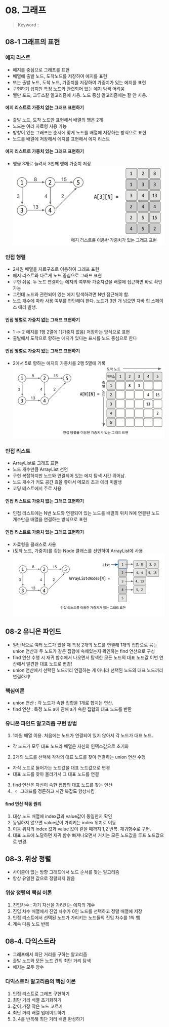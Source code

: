 # 08. 그래프
> Keyword : 

## 08-1 그래프의 표현
### 에지 리스트
- 에지를 중심으로 그래프를 표현
- 배열에 출발 노드, 도착노드를 저장하여 에지를 표현
- 또는 출발 노드, 도착 노드, 가중치를 저장하여 가중치가 있는 에지를 표현
- 구현하기 쉽지만 특정 노드와 관련되어 있는 에지 탐색 어려움
- 벨만 포드, 크루스칼 알고리즘에 사용. 노드 중심 알고리즘에는 잘 안 사용.

#### 에지 리스트로 가중치 없는 그래프 표현하기
- 출발 노드, 도착 노드만 표현해서 배열의 행은 2개
- 노드는 여러 자료형 사용 가능
- 방향이 있는 그래프는 순서에 맞게 노드를 배열에 저장하는 방식으로 표현
- 노드를 배열에 저장해서 에지를 표현해서 에지 리스트

#### 에지 리스트로 가중치 있는 그래프 표현하기
- 행을 3개로 늘려서 3번째 행에 가중치 저장
  ![edge_list](./src/edge_list.png)

### 인접 행렬
- 2차원 배열을 자료구조로 이용하여 그래프 표현 
- 에지 리스트와 다르게 노드 중심으로 그래프 표현
- 구현 쉬움. 두 노드 연결하는 에지의 여부와 가중치값을 배열에 접근하면 바로 확인가능
- 그런데 노드와 관련되어 있는 에지 탐색하려면 N번 접근해야 함.
- 노드 개수에 따라 사용 여부를 판단해야 한다. 노드가 3만 개 넘으면 자바 힙 스페이스 에러 발생.

#### 인접 행렬로 가중치 없는 그래프 표현하기
- 1 -> 2 에지를 1행 2열에 1(가중치 없음) 저장하는 방식으로 표현
- 출발에서 도착으로 향하는 에지가 있다는 표시를 노드 중심으로 한다

#### 인접 행렬로 가중치 있는 그래프 표현하기
- 2에서 5로 향하는 에지의 가중치를 2행 5열에 기록
![adjacency_matrix](./src/adjacency_matrix.png)

### 인접 리스트
- ArrayList로 그래프 표현
- 노드 개수만큼 ArrayList 선언
- 구현 복잡하지만 노드와 연결되어 있는 에지 탐색 시간 뛰어남.
- 노드 개수가 커도 공간 효율 좋아서 메모리 초과 에러 미발생
- 코딩 테스트에서 주로 사용 

#### 인접 리스트로 가중치 없는 그래프 표현하기
- 인접 리스트에는 N번 노드와 연결되어 있는 노드를 배열의 위치 N에 연결된 노드 개수만큼 배열을 연결하는 방식으로 표현

#### 인접 리스트로 가중치 있는 그래프 표현하기
- 자료형을 클래스로 사용
- (도착 노드, 가중치)를 갖는 Node 클래스를 선언하여 ArrayList에 사용 
![adjacency_list](./src/adjacency_list.png)


## 08-2 유니온 파인드
- 일반적으로 여러 노드가 있을 때 특정 2개의 노드를 연결해 1개의 집합으로 묶는 union 연산과 두 노드가 같은 집합에 속해있는지 확인하는 find 연산으로 구성
- find 연산 수행 시 재귀 함수에서 나오면서 탐색한 모든 노드의 대표 노드값 이번 연산에서 발견한 대표 노드로 변경!
- union 연산에서 선택된 노드끼리 연결하는 게 아니라 선택된 노드의 대표 노드끼리 연결하기!

### 핵심이론
- union 연산 : 각 노드가 속한 집합을 1개로 합치는 연산.
- find 연산 : 특정 노드 a에 관해 a가 속한 집합의 대표 노드를 반환 

### 유니온 파인드 알고리즘 구현 방법
1. 1차원 배열 이용. 처음에는 노드가 연결되어 있지 않아서 각 노드가 대표 노드.
- 각 노드가 모두 대표 노드라 배열은 자신의 인덱스값으로 초기화
2. 2개의 노드를 선택해 각각의 대표 노드를 찾아 연결하는 union 연산 수행
- 자식 노드로 들어가는 노드값을 대표 노드값으로 변경
- 대표 노드를 찾아 올라가서 그 대표 노드를 연결
3. find 연산은 자신이 속한 집합의 대표 노드를 찾는 연산
4. - 그래프를 정돈하고 시간 복잡도 향상시킴

#### find 연산 작동 원리
1. 대상 노드 배열에 index값과 value값이 동일한지 확인
2. 동일하지 않으면 value값이 가리키는 index 위치로 이동
3. 이동 위치의 index 값과 value 값이 같을 때까지 1,2 반복. 재귀함수로 구현.
4. 대표 노드에 노달하면 재귀 함수 빠져나오면서 거치는 모든 노드값을 루프 노드값으로 변경.

## 08-3. 위상 정렬
- 사이클이 없는 방향 그래프에서 노드 순서를 찾는 알고리즘
- 항상 유일한 값으로 정렬되지 않음

### 위상 정렬의 핵심 이론
1. 진입차수 : 자기 자신을 가리키는 에지의 개수
2. 진입 차수 배열에서 진입 차수가 0인 노드를 선택하고 정렬 배열에 저장
3. 인접 리스트에서 선택된 노드가 가리키는 노드들의 진입 차수를 1씩 뺌
4. 계속 다음 노드 반복

## 08-4. 다익스트라
- 그래프에서 최단 거리를 구하는 알고리즘
- 출발 노드와 모든 노드 간의 최단 거리 탐색
- 에지는 모두 양수

### 다익스트라 알고리즘의 핵심 이론
1. 인접 리스트로 그래프 구현하기
2. 최단 거리 배열 초기화하기
3. 값이 가장 작은 노드 고르기
4. 최단 거리 배열 업데이트하기
5. 3, 4를 반복해 최단 거리 배열 완성하기

